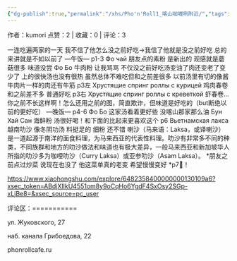 ```yaml
---
{"dg-publish":true,"permalink":"/xhs/Pho'n'Roll1_喀山咖喱咧附近/","tags":["rednote","圣彼得堡"],"created":"2025-03-17T22:14:40.359+08:00","updated":"2025-03-17T22:18:12.377+08:00"}
---
```


作者：kumori
点赞：2   |   收藏：0   |   评论：3

一连吃遍两家的一天 我不信了他怎么没之前好吃→我信了他就是没之前好吃 总的来讲就是不如以前了
—午饭— p1-3
Фо чай 朋友点的素粉 是新出的 观感就是蘑菇很多 味道没尝
Фо Бо 牛肉粉 让我骂骂 不仅没之前好吃汤变油了肉还变老了变少了 上的很快汤也没有很热 虽然总体不难吃但和之前差很多 以前汤里有切的像酱牛肉片一样的肉还有牛筋
p3左 Хрустящие спринг роллы с курицей 鸡肉春卷 和之前差不多 普通好吃
p3右 Хрустящие спринг роллы с креветкой 虾春卷…你之前不长这样啊！怎么还用之前的图，简直欺诈，但味道是好吃的（but断绝以前的更好吃）
—晚饭— p4-6
Фо Бо 这家汤看着更好些 没喀山那家那么油
Бун Хай Сан 海鲜粉 汤很好喝！和下面的比起来更喜欢这个
p6 Вьетнамская лакса 越南叻沙 像冬阴功汤 料挺足的 细粉 还不错
喇沙（马来语：Laksa，或译喇沙）是一道起源于南洋的面食料理，为马来西亚的代表性料理。叻沙有非常多不同的种类，不同族群和地方的叻沙做法和味道也有极大差异，一般马来西亚和新加坡华人所指的叻沙多为咖哩叻沙（Curry Laksa）或亚参叻沙（Asam Laksa）。
*朋友之前点过炒菜 说现在也没了 他这菜单真的老变 希望慢慢变好
*p7🍊！

https://www.xiaohongshu.com/explore/6482358400000000130109a6?xsec_token=ABdjXlIkU4551om8y9oCqHo6YgdF4SxOsy2SGp-xLjBe8=&xsec_source=pc_user

评论区：===========

ул. Жуковского, 27

наб. канала Грибоедова, 22

phonrollcafe.ru